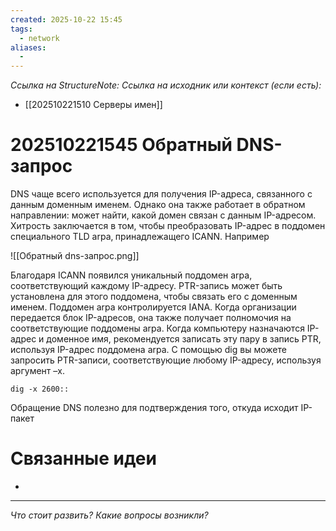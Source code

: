 ```yaml
---
created: 2025-10-22 15:45
tags:
  - network
aliases:
  -
---
```

*Ссылка на StructureNote:*
*Ссылка на исходник или контекст (если есть):*
- [[202510221510 Серверы имен]]

# 202510221545 Обратный DNS-запрос

DNS чаще всего используется для получения IP-адреса, связанного с данным доменным именем. Однако она также работает в обратном направлении: может найти, какой домен связан с данным IP-адресом. Хитрость заключается в том, чтобы преобразовать IP-адрес в поддомен специального TLD arpa‚ принадлежащего ICANN. Например

![[Обратный dns-запрос.png]]

Благодаря ICANN появился уникальный поддомен arpa, соответствующий каждому IP-адресу. PTR-запись может быть установлена для этого поддомена, чтобы связать его с доменным именем. Поддомен arpa контролируется IANA. Когда организации передается блок IP-адресов, она также получает полномочия на соответствующие поддомены arpa. Когда компьютеру назначаются IP-адрес и доменное имя, рекомендуется записать эту пару в запись PTR, используя IP-адрес поддомена arpa. С помощью dig вы можете запросить PTR-записи, соответствующие любому IP-адресу, используя аргумент –x.

```
dig -x 2600::
```

Обращение DNS полезно для подтверждения того, откуда исходит IP-пакет

# Связанные идеи

- 

---

*Что стоит развить? Какие вопросы возникли?*
